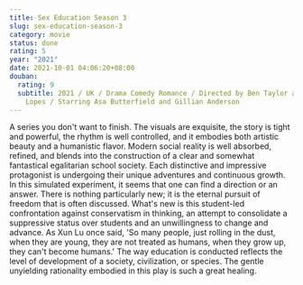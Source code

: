 ```yaml
---
title: Sex Education Season 3
slug: sex-education-season-3
category: movie
status: done
rating: 5
year: "2021"
date: 2021-10-01 04:06:20+08:00
douban:
  rating: 9
  subtitle: 2021 / UK / Drama Comedy Romance / Directed by Ben Taylor and Nunnia
    Lopes / Starring Asa Butterfield and Gillian Anderson
---
```


A series you don't want to finish. The visuals are exquisite, the story is tight and powerful, the rhythm is well controlled, and it embodies both artistic beauty and a humanistic flavor. Modern social reality is well absorbed, refined, and blends into the construction of a clear and somewhat fantastical egalitarian school society. Each distinctive and impressive protagonist is undergoing their unique adventures and continuous growth. In this simulated experiment, it seems that one can find a direction or an answer. There is nothing particularly new; it is the eternal pursuit of freedom that is often discussed. What's new is this student-led confrontation against conservatism in thinking, an attempt to consolidate a suppressive status over students and an unwillingness to change and advance. As Xun Lu once said, 'So many people, just rolling in the dust, when they are young, they are not treated as humans, when they grow up, they can't become humans.' The way education is conducted reflects the level of development of a society, civilization, or species. The gentle unyielding rationality embodied in this play is such a great healing.
